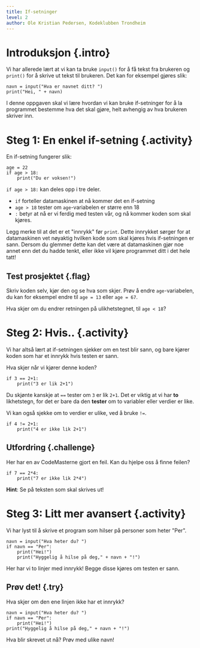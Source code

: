 ```yaml
---
title: If-setninger
level: 2
author: Ole Kristian Pedersen, Kodeklubben Trondheim
---
```


# Introduksjon {.intro}
Vi har allerede lært at vi kan ta bruke `input()` for å få tekst fra
brukeren og `print()` for å skrive ut tekst til brukeren. Det kan for
eksempel gjøres slik:

```python3
navn = input("Hva er navnet ditt? ")
print("Hei, " + navn)
```

I denne oppgaven skal vi lære hvordan vi kan bruke if-setninger for å la
programmet bestemme hva det skal gjøre, helt avhengig av hva brukeren
skriver inn.

# Steg 1: En enkel if-setning {.activity}

En if-setning fungerer slik:

```python3
age = 22
if age > 18:
    print("Du er voksen!")
```

`if age > 18:` kan deles opp i tre deler.

 * `if` forteller datamaskinen at nå kommer det en if-setning
 * `age > 18` tester om `age`-variabelen er større enn 18
 * `:` betyr at nå er vi ferdig med testen vår, og nå kommer koden som skal kjøres.

Legg merke til at det er et "innrykk" før `print`. Dette innrykket sørger for
at datamaskinen vet nøyaktig hvilken kode som skal kjøres hvis if-setningen er
sann. Dersom du glemmer dette kan det være at datamaskinen gjør noe annet enn
det du hadde tenkt, eller ikke vil kjøre programmet ditt i det hele tatt!

## Test prosjektet {.flag}
Skriv koden selv, kjør den og se hva som skjer. Prøv å endre `age`-variabelen,
du kan for eksempel endre til `age = 13` eller `age = 67`.

Hva skjer om du endrer retningen på ulikhetstegnet, til `age < 18`?

# Steg 2: Hvis.. {.activity}

Vi har altså lært at if-setningen sjekker om en test blir sann, og bare kjører
koden som har et innrykk hvis testen er sann.

Hva skjer når vi kjører denne koden?

```python3
if 3 == 2+1:
    print("3 er lik 2+1")
```

Du skjønte kanskje at `==` tester om `3` er lik `2+1`. Det er viktig at vi har
**to** likhetstegn, for det er bare da den **tester** om to variabler eller verdier
er like.

Vi kan også sjekke om to verdier er ulike, ved å bruke `!=`.

```python3
if 4 != 2+1:
    print("4 er ikke lik 2+1")
```

## Utfordring {.challenge}

Her har en av CodeMasterne gjort en feil. Kan du hjelpe oss å finne feilen?

```python3
if 7 == 2*4:
    print("7 er ikke lik 2*4")
```

**Hint**: Se på teksten som skal skrives ut!

# Steg 3: Litt mer avansert {.activity}

Vi har lyst til å skrive et program som hilser på personer som heter "Per".

```python3
navn = input("Hva heter du? ")
if navn == "Per":
    print("Hei!")
    print("Hyggelig å hilse på deg," + navn + "!")
```

Her har vi to linjer med innrykk! Begge disse kjøres om testen er sann.

## Prøv det! {.try}

Hva skjer om den ene linjen ikke har et innrykk?

```python3
navn = input("Hva heter du? ")
if navn == "Per":
    print("Hei!")
print("Hyggelig å hilse på deg," + navn + "!")
```

Hva blir skrevet ut nå? Prøv med ulike navn!
